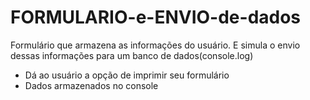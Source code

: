 # FORMULARIO-e-ENVIO-de-dados
Formulário que armazena as informações do usuário. E simula o envio dessas informações para um banco de dados(console.log)
- Dá ao usuário a opção de imprimir seu formulário
- Dados armazenados no console

